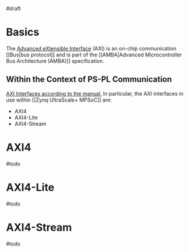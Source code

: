 #draft 
# Basics
The [Advanced eXtensible Interface](https://en.wikipedia.org/wiki/Advanced_eXtensible_Interface) (AXI) is an on-chip communication [[Bus|bus protocol]] and is part of the [[AMBA|Advanced Microcontroller Bus Architecture (AMBA)]] specification.

## Within the Context of PS-PL Communication
[AXI Interfaces according to the manual.](https://docs.amd.com/r/en-US/ug1085-zynq-ultrascale-trm/PS-PL-AXI-Interfaces?tocId=vVIByUn5R_LZdcpo8nH3oA)
In particular, the AXI interfaces in use within [[Zynq UltraScale+ MPSoC]] are:
- AXI4
- AXI4-Lite
- AXI4-Stream

# AXI4
#todo
# AXI4-Lite
#todo
# AXI4-Stream
#todo